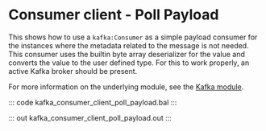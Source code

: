 # Consumer client - Poll Payload

This shows how to use a `kafka:Consumer` as a simple payload
consumer for the instances where the metadata related to the message
is not needed.
This consumer uses the builtin byte array deserializer for
the value and converts the value to the user defined type. For
this to work properly, an active Kafka broker should be present.

For more information on the underlying module, 
see the [Kafka module](https://lib.ballerina.io/ballerinax/kafka/latest).

::: code kafka_consumer_client_poll_payload.bal :::

::: out kafka_consumer_client_poll_payload.out :::